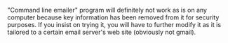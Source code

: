 "Command line emailer" program will definitely not work as is on any computer because key information has been removed from it for security purposes. If you insist on trying it, you will have to further modify it as it is tailored to a certain email server's web site (obviously not gmail).
